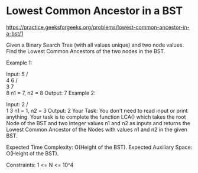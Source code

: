 # Lowest Common Ancestor in a BST


https://practice.geeksforgeeks.org/problems/lowest-common-ancestor-in-a-bst/1


Given a Binary Search Tree (with all values unique) and two node values. Find the Lowest Common Ancestors of the two nodes in the BST.

Example 1:

Input:
              5
           /    \
         4       6
        /         \
       3           7
                    \
                     8
n1 = 7, n2 = 8
Output: 7
Example 2:

Input:
     2
   /   \
  1     3
n1 = 1, n2 = 3
Output: 2
Your Task:
You don't need to read input or print anything. Your task is to complete the function LCA() which takes the root Node of the BST and two integer values n1 and n2 as inputs and returns the Lowest Common Ancestor of the Nodes with values n1 and n2 in the given BST. 

Expected Time Complexity: O(Height of the BST).
Expected Auxiliary Space: O(Height of the BST).

Constraints:
1 <= N <= 10^4
